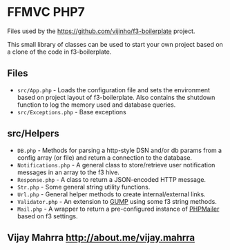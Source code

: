 # FFMVC PHP7

Files used by the https://github.com/vijinho/f3-boilerplate project.

This small library of classes can be used to start your own project based on a clone of the code in f3-boilerplate.

## Files

- `src/App.php` - Loads the configuration file and sets the environment based on project layout of f3-boilerplate.  Also contains the shutdown function to log the memory used and database queries.
- `src/Exceptions.php` - Base exceptions

## src/Helpers

- `DB.php` - Methods for parsing a http-style DSN and/or db params from a config array (or file) and return a connection to the database.
- `Notifications.php` - A general class to store/retrieve user notification messages in an array to the f3 hive.
- `Response.php` - A class to return a JSON-encoded HTTP message.
- `Str.php` - Some general string utility functions.
- `Url.php` - General helper methods to create internal/external links.
- `Validator.php` - An extension to [GUMP](https://github.com/Wixel/GUMP) using some f3 string methods.
- `Mail.php` - A wrapper to return a pre-configured instance of [PHPMailer](https://github.com/PHPMailer/PHPMailer) based on f3 settings.

Vijay Mahrra
http://about.me/vijay.mahrra
----
